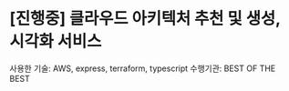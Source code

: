 # [진행중] 클라우드 아키텍처 추천 및 생성, 시각화 서비스

사용한 기술: AWS, express, terraform, typescript
수행기관: BEST OF THE BEST